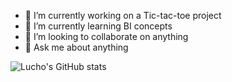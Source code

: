 - 🔭 I’m currently working on a Tic-tac-toe project
- 🌱 I’m currently learning BI concepts
- 👯 I’m looking to collaborate on anything
- 💬 Ask me about anything
<!-- - 🤔 I’m looking for help with ...
- 
- 📫 How to reach me: ...
- 😄 Pronouns: ...
- ⚡ Fun fact: ...
-->


![Lucho's GitHub stats](https://github-readme-stats.vercel.app/api?username=lachezar-dimitrov&theme=dark&show_icons=true)
